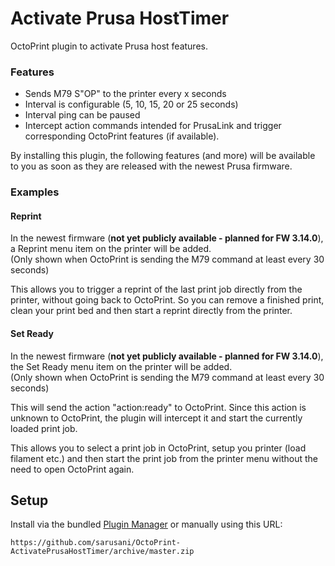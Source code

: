 # Activate Prusa HostTimer

OctoPrint plugin to activate Prusa host features.

### Features
- Sends M79 S"OP" to the printer every x seconds
- Interval is configurable (5, 10, 15, 20 or 25 seconds)
- Interval ping can be paused
- Intercept action commands intended for PrusaLink and trigger corresponding OctoPrint features (if available).

By installing this plugin, the following features (and more) will be available to you as soon as they are released with the newest Prusa firmware.

### Examples
#### Reprint
In the newest firmware (**not yet publicly available - planned for FW 3.14.0**), a Reprint menu item on the printer will be added.\
(Only shown when OctoPrint is sending the M79 command at least every 30 seconds)

This allows you to trigger a reprint of the last print job directly from the printer, without going back to OctoPrint.
So you can remove a finished print, clean your print bed and then start a reprint directly from the printer.

#### Set Ready
In the newest firmware (**not yet publicly available - planned for FW 3.14.0**), the Set Ready menu item on the printer will be added.\
(Only shown when OctoPrint is sending the M79 command at least every 30 seconds)

This will send the action "action:ready" to OctoPrint.
Since this action is unknown to OctoPrint, the plugin will intercept it and start the currently loaded print job.

This allows you to select a print job in OctoPrint, setup you printer (load filament etc.) and then start the print job from the printer menu without the need to open OctoPrint again.

## Setup

Install via the bundled [Plugin Manager](https://github.com/foosel/OctoPrint/wiki/Plugin:-Plugin-Manager)
or manually using this URL:

    https://github.com/sarusani/OctoPrint-ActivatePrusaHostTimer/archive/master.zip
